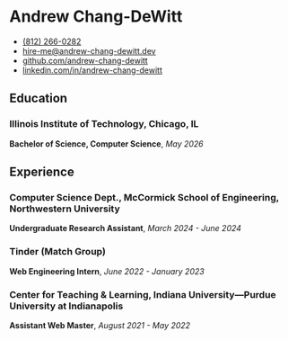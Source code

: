 # Andrew Chang-DeWitt

- [(812) 266-0282](tel:+01-8122660282)
- [hire-me@andrew-chang-dewitt.dev](mailto:hire-me@andrew-chang-dewitt.dev)
- [github.com/andrew-chang-dewitt](https://github.com/andrew-chang-dewitt)
- [linkedin.com/in/andrew-chang-dewitt](https://linkedin.com/in/andrew-chang-dewitt)

## Education

### Illinois Institute of Technology, Chicago, IL

**Bachelor of Science, Computer Science**, _May 2026_

## Experience

### Computer Science Dept., McCormick School of Engineering, Northwestern University

**Undergraduate Research Assistant**, _March 2024 - June 2024_

### Tinder (Match Group)

**Web Engineering Intern**, _June 2022 - January 2023_

### Center for Teaching & Learning, Indiana University&mdash;Purdue University at Indianapolis

**Assistant Web Master**, _August 2021 - May 2022_
